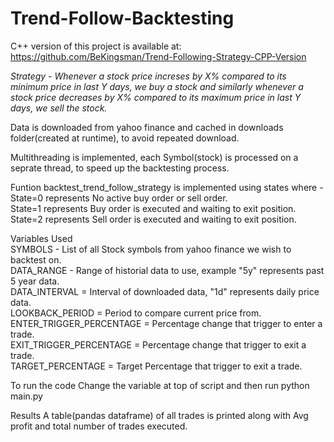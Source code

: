 # Trend-Follow-Backtesting

C++ version of this project is available at: https://github.com/BeKingsman/Trend-Following-Strategy-CPP-Version

*Strategy - Whenever a stock price increses by X% compared to its minimum price in last Y days, 
we buy a stock and similarly whenever a stock price decreases by X% compared to its maximum price in last Y days, 
we sell the stock.*

Data is downloaded from yahoo finance and cached in downloads folder(created at runtime), to avoid repeated download.

Multithreading is implemented, each Symbol(stock) is processed on a seprate thread, to speed up the backtesting process.

Funtion backtest_trend_follow_strategy is implemented using states where -<br />
State=0 represents No active buy order or sell order.<br />
State=1 represents Buy order is executed and waiting to exit position.<br />
State=2 represents Sell order is executed and waiting to exit position.<br />

Variables Used<br />
SYMBOLS  - List of all Stock symbols from yahoo finance we wish to backtest on.<br />
DATA_RANGE - Range of historial data to use, example "5y" represents past 5 year data.<br />
DATA_INTERVAL = Interval of downloaded data, "1d" represents daily price data.<br />
LOOKBACK_PERIOD = Period to compare current price from.<br />
ENTER_TRIGGER_PERCENTAGE = Percentage change that trigger to enter a trade.<br />
EXIT_TRIGGER_PERCENTAGE =  Percentage change that trigger to exit a trade.<br />
TARGET_PERCENTAGE = Target Percentage that trigger to exit a trade.

To run the code
Change the variable at top of script and then run python main.py

Results
A table(pandas dataframe) of all trades is printed along with Avg profit and total number of trades executed.
